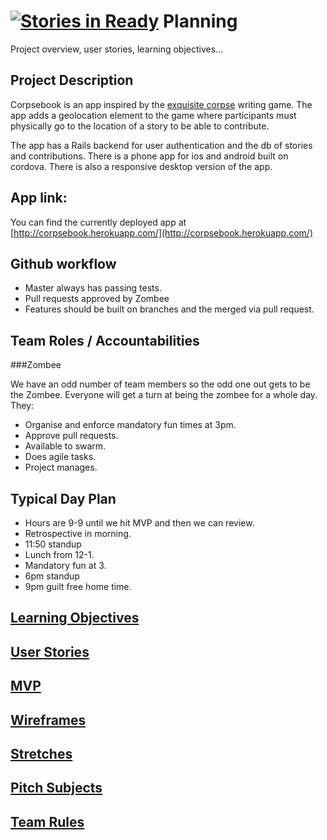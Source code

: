 [![Stories in Ready](https://badge.waffle.io/CorpseBook/Planning.png?label=ready&title=Ready)](https://waffle.io/CorpseBook/Planning)
Planning  
========
Project overview, user stories, learning objectives... 

Project Description
-------------------
Corpsebook is an app inspired by the [exquisite corpse](http://en.wikipedia.org/wiki/Exquisite_corpse) writing game. The app adds a geolocation element to the game where participants must physically go to the location of a story to be able to contribute. 

The app has a Rails backend for user authentication and the db of stories and contributions. 
There is a phone app for ios and android built on cordova. 
There is also a responsive desktop version of the app.

App link:
---------
You can find the currently deployed app at [http://corpsebook.herokuapp.com/](http://corpsebook.herokuapp.com/)

Github workflow
---------------
* Master always has passing tests.
* Pull requests approved by Zombee
* Features should be built on branches and the merged via pull request.

Team Roles / Accountabilities
-----------------------------

###Zombee

We have an odd number of team members so the odd one out gets to be the Zombee. Everyone will get a turn at being the zombee for a whole day. They:

* Organise and enforce mandatory fun times at 3pm.
* Approve pull requests.
* Available to swarm.
* Does agile tasks.
* Project manages.

Typical Day Plan
----------------
* Hours are 9-9 until we hit MVP and then we can review.
* Retrospective in morning.
* 11:50 standup
* Lunch from 12-1.
* Mandatory fun at 3.
* 6pm standup
* 9pm guilt free home time.


[Learning Objectives](learningObjectives.md)
---------------------

[User Stories](userStories.md)
------------  
 
[MVP](MVP.md)
-----

[Wireframes](wireframes.md)
------------

[Stretches](stretches.md)
-----------

[Pitch Subjects](pitchSubjects.md)
----------------

[Team Rules](rules.md)
------------
